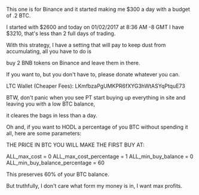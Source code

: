  This one is for Binance and it started making me $300 a day with a budget of .2 BTC.
 
 I started with $2600 and today on 01/02/2017 at 8:36 AM -8 GMT I have $3210, that's less than 2 full days of trading.
 
 With this strategy, I have a setting that will pay to keep dust from accumulating, all you have to do is
 
 buy 2 BNB tokens on Binance and leave them in there.
 
 If you want to, but you don't have to, please donate whatever you can.
 
 LTC Wallet (Cheaper Fees): LKmfbzaPgUMKPR6fXYG3hWtASYqPtquE73
 
 BTW, don't panic when you see PT start buying up everything in site and leaving you with a low BTC balance,
 
 it cleares the bags in less than a day.
 
 Oh and, if you want to HODL a percentage of you BTC without spending it all, here are some parameters:
 
 THE PRICE IN BTC YOU WILL MAKE THE FIRST BUY AT:
 
  ALL_max_cost = 0 
  ALL_max_cost_percentage = 1 
  ALL_min_buy_balance = 0 
  ALL_min_buy_balance_percentage = 60
 
 This preserves 60% of your BTC balance.
 
 But truthfully, I don't care what form my money is in, I want max profits.
